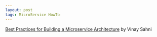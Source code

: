 ```yaml
---
layout: post
tags: MicroService HowTo
---
```


[Best Practices for Building a Microservice Architecture](https://www.vinaysahni.com/best-practices-for-building-a-microservice-architecture) by Vinay Sahni
